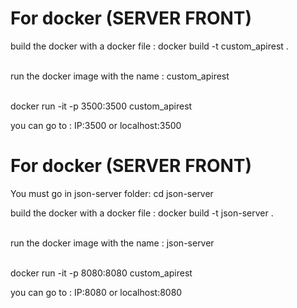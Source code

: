 
# For docker (SERVER FRONT)

build the docker with a docker file : docker build -t custom_apirest . <br>
<br>

run the docker image with the name : custom_apirest<br><br>

docker run -it -p 3500:3500 custom_apirest<br>

you can go to : IP:3500 or localhost:3500

# For docker (SERVER FRONT)

You must go in json-server folder: cd json-server <br>

build the docker with a docker file : docker build -t json-server . <br>
<br>

run the docker image with the name : json-server<br><br>

docker run -it -p 8080:8080 custom_apirest<br>

you can go to : IP:8080 or localhost:8080
